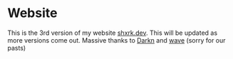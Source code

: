 # Website

This is the 3rd version of my website [shxrk.dev](https://shxrk.dev). This will be updated as more versions come out.
Massive thanks to [Darkn](https://osu.bio) and [wave](https://github.com/13waves) (sorry for our pasts)